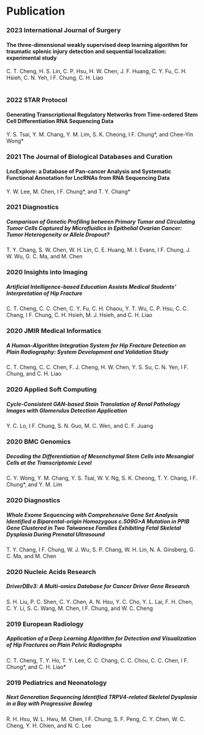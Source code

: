 # Publication

### 2023    International Journal of Surgery
#### The three-dimensional weakly supervised deep learning algorithm for traumatic splenic injury detection and sequential localization: experimental study
C. T. Cheng, H. S. Lin, C. P. Hsu, H. W. Chen, J. F. Huang, C. Y. Fu, C. H. Hsieh, C. N. Yeh, I F. Chung, C. H. Liao
<br>
<br>
### 2022    STAR Protocol
#### Generating Transcriptional Regulatory Networks from Time-ordered Stem Cell Differentiation RNA Sequencing Data
Y. S. Tsai, Y. M. Chang, Y. M. Lim, S. K. Cheong, I F. Chung*, and Chee-Yin Wong*


### 2021  The Journal of Biological Databases and Curation
#### LncExplore: a Database of Pan-cancer Analysis and Systematic Functional Annotation for LncRNAs from RNA Sequencing Data
Y. W. Lee, M. Chen, I F. Chung*, and T. Y. Chang*

### 2021    Diagnostics
##### Comparison of Genetic Profiling between Primary Tumor and Circulating Tumor Cells Captured by Microfluidics in Epithelial Ovarian Cancer: Tumor Heterogeneity or Allele Dropout?
T. Y. Chang, S. W. Chen, W. H. Lin, C. E. Huang, M. I. Evans, I F. Chung, J. W. Wu, G. C. Ma, and M. Chen


### 2020  Insights into Imaging
##### Artificial Intelligence-based Education Assists Medical Students’ Interpretation of Hip Fracture
C. T. Cheng, C. C. Chen, C. Y. Fu, C. H. Chaou, Y. T. Wu, C. P. Hsu, C. C. Chang, I F. Chung, C. H. Hsieh, M. J. Hsieh, and C. H. Liao


### 2020 JMIR Medical Informatics
##### A Human-Algorithm Integration System for Hip Fracture Detection on Plain Radiography: System Development and Validation Study
C. T. Cheng, C. C. Chen, F. J. Cheng, H. W. Chen, Y. S. Su, C. N. Yen, I F. Chung, and C. H. Liao

### 2020 Applied Soft Computing
##### Cycle-Consistent GAN-based Stain Translation of Renal Pathology Images with Glomerulus Detection Application
Y. C. Lo, I F. Chung, S. N. Guo, M. C. Wen, and C. F. Juang

### 2020 BMC Genomics
##### Decoding the Differentiation of Mesenchymal Stem Cells into Mesangial Cells at the Transcriptomic Level
C. Y. Wong, Y. M. Chang, Y. S. Tsai, W. V. Ng, S. K. Cheong, T. Y. Chang, I F. Chung*, and Y. M. Lim

### 2020 Diagnostics
##### Whole Exome Sequencing with Comprehensive Gene Set Analysis Identified a Biparental-origin Homozygous c.509G>A Mutation in PPIB Gene Clustered in Two Taiwanese Families Exhibiting Fetal Skeletal Dysplasia During Prenatal Ultrasound
T. Y. Chang, I F. Chung, W. J. Wu, S. P. Chang, W. H. Lin, N. A. Ginsberg, G. C. Ma, and M. Chen

### 2020 Nucleic Acids Research
##### DriverDBv3: A Multi-omics Database for Cancer Driver Gene Research
S. H. Liu, P. C. Shen, C. Y. Chen, A. N. Hsu, Y. C. Cho, Y. L. Lai, F. H. Chen, C. Y. Li, S. C. Wang, M. Chen, I F. Chung, and W. C. Cheng

### 2019 European Radiology
##### Application of a Deep Learning Algorithm for Detection and Visualization of Hip Fractures on Plain Pelvic Radiographs
C. T. Cheng, T. Y. Ho, T. Y. Lee, C. C. Chang, C. C. Chou, C. C. Chen, I F. Chung*, and C. H. Liao*

### 2019 Pediatrics and Neonatology
##### Next Generation Sequencing Identified TRPV4-related Skeletal Dysplasia in a Boy with Progressive Bowleg
R. H. Hsu, W. L. Hwu, M. Chen, I F. Chung, S. F. Peng, C. Y. Chen, W. C. Cheng, Y. H. Chien, and N. C. Lee









